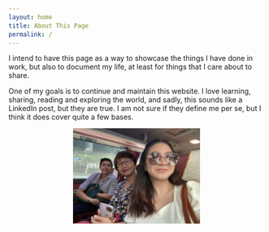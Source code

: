 ```yaml
---
layout: home
title: About This Page
permalink: /
---
```


I intend to have this page as a way to showcase the things I have done in work, but also to document my life, at least for things that I care about to share. 

One of my goals is to continue and maintain this website. I love learning, sharing, reading and exploring the world, and sadly, this sounds like a LinkedIn post, but they are true. I am not sure if they define me per se, but I think it does cover quite a few bases.

<div style="text-align: center"><img src="/assets/seoul_wtih_mum_and_sis.jpg" width="250" /></div>
